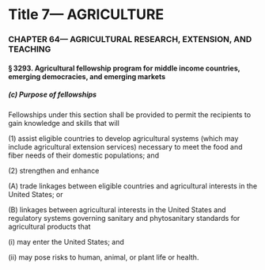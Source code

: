 
# Title 7— AGRICULTURE
### CHAPTER 64— AGRICULTURAL RESEARCH, EXTENSION, AND TEACHING
#### § 3293. Agricultural fellowship program for middle income countries, emerging democracies, and emerging markets
##### (c) Purpose of fellowships

Fellowships under this section shall be provided to permit the recipients to gain knowledge and skills that will

(1) assist eligible countries to develop agricultural systems (which may include agricultural extension services) necessary to meet the food and fiber needs of their domestic populations; and

(2) strengthen and enhance

(A) trade linkages between eligible countries and agricultural interests in the United States; or

(B) linkages between agricultural interests in the United States and regulatory systems governing sanitary and phytosanitary standards for agricultural products that

(i) may enter the United States; and

(ii) may pose risks to human, animal, or plant life or health.
